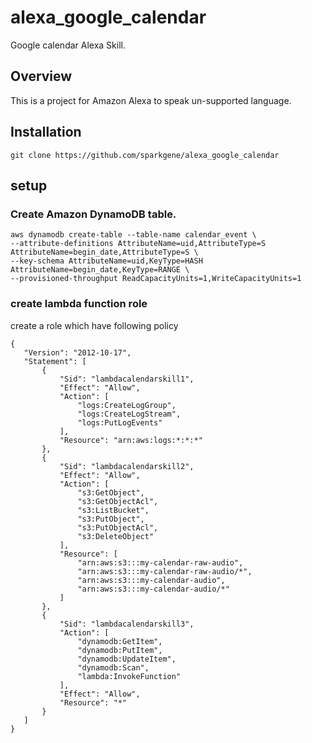# alexa_google_calendar
Google calendar Alexa Skill.

## Overview

This is a project for Amazon Alexa to speak un-supported language.

## Installation

```
git clone https://github.com/sparkgene/alexa_google_calendar
```

## setup

### Create Amazon DynamoDB table.

  ``` shell
  aws dynamodb create-table --table-name calendar_event \
  --attribute-definitions AttributeName=uid,AttributeType=S AttributeName=begin_date,AttributeType=S \
  --key-schema AttributeName=uid,KeyType=HASH AttributeName=begin_date,KeyType=RANGE \
  --provisioned-throughput ReadCapacityUnits=1,WriteCapacityUnits=1
```

### create lambda function role

create a role which have following policy

```
{
   "Version": "2012-10-17",
   "Statement": [
       {
           "Sid": "lambdacalendarskill1",
           "Effect": "Allow",
           "Action": [
               "logs:CreateLogGroup",
               "logs:CreateLogStream",
               "logs:PutLogEvents"
           ],
           "Resource": "arn:aws:logs:*:*:*"
       },
       {
           "Sid": "lambdacalendarskill2",
           "Effect": "Allow",
           "Action": [
               "s3:GetObject",
               "s3:GetObjectAcl",
               "s3:ListBucket",
               "s3:PutObject",
               "s3:PutObjectAcl",
               "s3:DeleteObject"
           ],
           "Resource": [
               "arn:aws:s3:::my-calendar-raw-audio",
               "arn:aws:s3:::my-calendar-raw-audio/*",
               "arn:aws:s3:::my-calendar-audio",
               "arn:aws:s3:::my-calendar-audio/*"
           ]
       },
       {
           "Sid": "lambdacalendarskill3",
           "Action": [
               "dynamodb:GetItem",
               "dynamodb:PutItem",
               "dynamodb:UpdateItem",
               "dynamodb:Scan",
               "lambda:InvokeFunction"
           ],
           "Effect": "Allow",
           "Resource": "*"
       }
   ]
}
```
